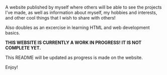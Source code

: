 A website published by myself where others will be able to  see the projects I've made, as well as information about myself, my hobbies and interests, and other cool things that I wish to share with others!

Also doubles as an excercise in learning HTML and web development basics.

**THIS WEBSITE IS CURRENTLY A WORK IN PROGRESS! IT IS NOT COMPLETE YET.**

This README will be updated as progress is made on the website.

Enjoy!